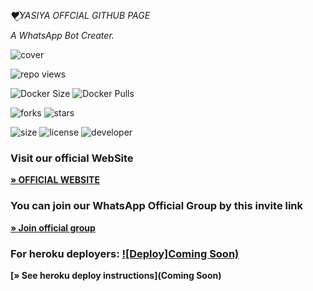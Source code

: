 _❤️⃟YASIYA OFFCIAL GITHUB PAGE_


*A WhatsApp Bot Creater.*

![cover](https://telegra.ph/file/f3c505c3a8add1841d9e2.jpg)

![repo views](https://hits.seeyoufarm.com/api/count/incr/badge.svg?url=https%3A%2F%2Fgithub.com%2FBlackAmda%2FQueenAmdi&count_bg=%2379C83D&title_bg=%23555555&icon=gitpod.svg&icon_color=%23E7E7E7&title=Views&edge_flat=false)

![Docker Size](https://img.shields.io/docker/image-size/blackamda/queenamdi?style=flat&logo=docker&label=Docker+Size)
![Docker Pulls](https://img.shields.io/docker/pulls/blackamda/queenamdi?style=flat&logo=docker&label=Docker+Pulls)

![forks](https://img.shields.io/github/forks/BlackAmda/QueenAmdi?label=Forks&style=social)
![stars](https://img.shields.io/github/stars/BlackAmda/QueenAmdi?style=social)

![size](https://img.shields.io/github/repo-size/BlackAmda/QueenAmdi?color=purple&label=Repo%20Size&style=plastic)
![license](https://img.shields.io/github/license/BlackAmda/QueenAmdi?color=purple&label=License&style=plastic)
![developer](https://img.shields.io/static/v1?label=Author&message=Black%20Amda&color=purple&style=plastic)

### Visit our official WebSite
**[» OFFICIAL WEBSITE](https://sites.google.com/view/yasiyaytofficial/home)**

### You can join our WhatsApp Official Group by this invite link

**[» Join official group](https://chat.whatsapp.com/LImQ863zlRo9FflfpuuUUM)**

### For heroku deployers: [![Deploy]Coming Soon)](https://heroku.com/deploy)

**[» See heroku deploy instructions](Coming Soon)**


